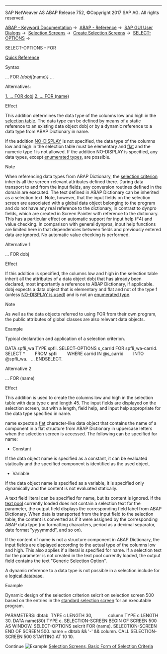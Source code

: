   

* * *

SAP NetWeaver AS ABAP Release 752, ©Copyright 2017 SAP AG. All rights reserved.

[ABAP - Keyword Documentation](javascript:call_link\('abenabap.htm'\)) →  [ABAP - Reference](javascript:call_link\('abenabap_reference.htm'\)) →  [SAP GUI User Dialogs](javascript:call_link\('abenabap_screens.htm'\)) →  [Selection Screens](javascript:call_link\('abenselection_screen.htm'\)) →  [Create Selection Screens](javascript:call_link\('abenselection_screen_create.htm'\)) →  [SELECT-OPTIONS](javascript:call_link\('abapselect-options.htm'\)) → 

SELECT-OPTIONS - FOR

[Quick Reference](javascript:call_link\('abapselect-options_shortref.htm'\))

Syntax

... FOR *{*dobj*|*(name)*}* ...

Alternatives:

[1\. ... FOR dobj](#!ABAP_ALTERNATIVE_1@1@)
[2\. ... FOR (name)](#!ABAP_ALTERNATIVE_2@2@)

Effect

This addition determines the data type of the columns low and high in the [selection table](javascript:call_link\('abenselection_table_glosry.htm'\) "Glossary Entry"). The data type can be defined by means of a static reference to an existing data object dobj or by a dynamic reference to a data type from ABAP Dictionary in name.

If the addition [NO-DISPLAY](javascript:call_link\('abapselect-options_screen.htm'\)) is not specified, the data type of the columns low and high in the selection table must be elementary and [flat](javascript:call_link\('abenflat_glosry.htm'\) "Glossary Entry") and the numeric type f is not allowed. If the addition NO-DISPLAY is specified, any data types, except [enumerated types](javascript:call_link\('abenenumerated_type_glosry.htm'\) "Glossary Entry"), are possible.

Note

When referencing data types from ABAP Dictionary, the [selection criterion](javascript:call_link\('abenselection_criterion_glosry.htm'\) "Glossary Entry") inherits all the screen-relevant attributes defined there. During data transport to and from the input fields, any conversion routines defined in the domain are executed. The text defined in ABAP Dictionary can be inherited as a selection text. Note, however, that the input fields on the selection screen are associated with a global data object belonging to the program and do not have any real reference to the dictionary, in contrast to dynpro fields, which are created in Screen Painter with reference to the dictionary. This has a particular effect on automatic support for input help (F4) and value checking. In comparison with general dynpros, input help functions are limited here in that dependencies between fields and previously entered data are ignored. No automatic value checking is performed.

Alternative 1

... FOR dobj

Effect

If this addition is specified, the columns low and high in the selection table inherit all the attributes of a data object dobj that has already been declared, most importantly a reference to ABAP Dictionary, if applicable. dobj expects a data object that is elementary and flat and not of the type f (unless [NO-DISPLAY is used](javascript:call_link\('abapselect-options_screen.htm'\))) and is not an [enumerated type](javascript:call_link\('abenenumerated_type_glosry.htm'\) "Glossary Entry").

Note

As well as the data objects referred to using FOR from their own program, the public attributes of global classes are also relevant data objects.

Example

Typical declaration and application of a selection criterion.

DATA spfli\_wa TYPE spfli.
SELECT-OPTIONS s\_carrid FOR spfli\_wa-carrid.
SELECT \*
       FROM spfli
       WHERE carrid IN @s\_carrid
       INTO @spfli\_wa.
  ...
ENDSELECT.

Alternative 2

... FOR (name)

Effect

This addition is used to create the columns low and high in the selection table with data type c and length 45. The input fields are displayed on the selection screen, but with a length, field help, and input help appropriate for the data type specified in name.

name expects a [flat](javascript:call_link\('abenflat_glosry.htm'\) "Glossary Entry") character-like data object that contains the name of a component in a flat structure from ABAP Dictionary in uppercase letters when the selection screen is accessed. The following can be specified for name:

-   Constant

If the data object name is specified as a constant, it can be evaluated statically and the specified component is identified as the used object.

-   Variable

If the data object name is specified as a variable, it is specified only dynamically and the content is not evaluated statically.

A text field literal can be specified for name, but its content is ignored. If the [text pool](javascript:call_link\('abentext_pool_glosry.htm'\) "Glossary Entry") currently loaded does not contain a selection text for the parameter, the output field displays the corresponding field label from ABAP Dictionary. When data is transported from the input field to the selection table, the content is converted as if it were assigned by the corresponding ABAP data type (no formatting characters, period as a decimal separator, date format "yyyymmdd", and so on).

If the content of name is not a structure component in ABAP Dictionary, the input fields are displayed according to the actual type of the columns low and high. This also applies if a literal is specified for name. If a selection text for the parameter is not created in the text pool currently loaded, the output field contains the text "Generic Selection Option".

A dynamic reference to a data type is not possible in a selection include for a [logical database](javascript:call_link\('abenlogical_data_base_glosry.htm'\) "Glossary Entry").

Example

Dynamic design of the selection criterion selcrit on selection screen 500 based on the entries in the [standard selection screen](javascript:call_link\('abenstandard_selscreen_glosry.htm'\) "Glossary Entry") for an executable program.

PARAMETERS: dbtab  TYPE c LENGTH 30,
            column TYPE c LENGTH 30.
DATA name(80) TYPE c.
SELECTION-SCREEN BEGIN OF SCREEN 500 AS WINDOW.
SELECT-OPTIONS selcrit FOR (name).
SELECTION-SCREEN END OF SCREEN 500.
name = dbtab && '-' && column.
CALL SELECTION-SCREEN 500 STARTING AT 10 10.

Continue
![Example](exa.gif "Example") [Selection Screens, Basic Form of Selection Criteria](javascript:call_link\('abensel_screen_sel_opt_abexa.htm'\))